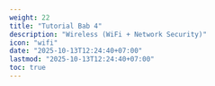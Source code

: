 ```yaml
---
weight: 22
title: "Tutorial Bab 4"
description: "Wireless (WiFi + Network Security)"
icon: "wifi"
date: "2025-10-13T12:24:40+07:00"
lastmod: "2025-10-13T12:24:40+07:00"
toc: true
---
```

